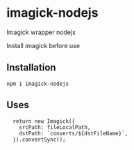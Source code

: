 # imagick-nodejs
Imagick wrapper nodejs

Install imagick before use

## Installation

`npm i imagick-nodejs`

## Uses

```
  return new Imagick({
    srcPath: fileLocalPath,
    dstPath: `converts/${dstFileName}`,
  }).convertSync();
```

